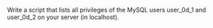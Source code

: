 Write a script that lists all privileges of the MySQL users user_0d_1 and user_0d_2 on your server (in localhost).
